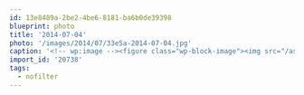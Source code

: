 ```yaml
---
id: 13e8489a-2be2-4be6-8181-ba6b0de39398
blueprint: photo
title: '2014-07-04'
photo: '/images/2014/07/33e5a-2014-07-04.jpg'
caption: '<!-- wp:image --><figure class="wp-block-image"><img src="/assets/images/2014/07/33e5a-2014-07-04.jpg" /></figure><!-- /wp:image --><!-- wp:paragraph --><p>Tonight''s #nofilter Okanagan sunset</p><!-- /wp:paragraph -->'
import_id: '20738'
tags:
  - nofilter
---
```

